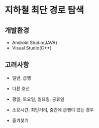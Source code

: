 # 지하철 최단 경로 탐색

## 개발환경

- Android Studio(JAVA)
- Visual Studio(C++)

## 고려사항

- 일반, 급행
- 다른 호선
- 평일, 토요일, 일요일, 공휴일
- 소요시간, 최단거리, 중간에 급행이 있는 경우

- 즐겨찾기